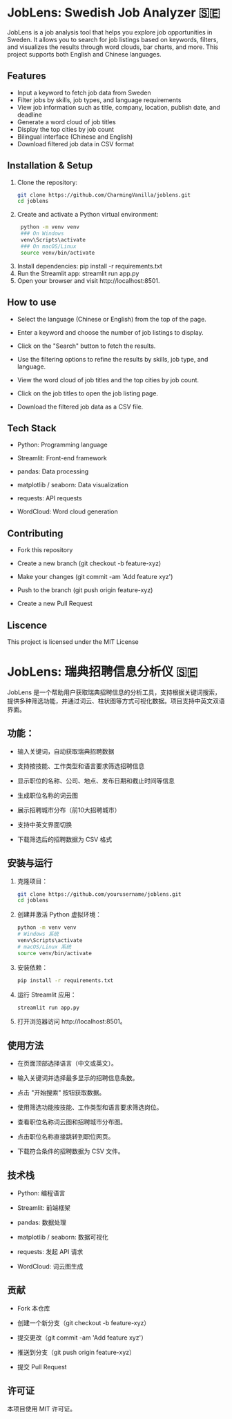# JobLens: Swedish Job Analyzer 🇸🇪

JobLens is a job analysis tool that helps you explore job opportunities in Sweden. It allows you to search for job listings based on keywords, filters, and visualizes the results through word clouds, bar charts, and more. This project supports both English and Chinese languages.

## Features

- Input a keyword to fetch job data from Sweden
- Filter jobs by skills, job types, and language requirements
- View job information such as title, company, location, publish date, and deadline
- Generate a word cloud of job titles
- Display the top cities by job count
- Bilingual interface (Chinese and English)
- Download filtered job data in CSV format

## Installation & Setup

1. Clone the repository:
   ```bash
   git clone https://github.com/CharmingVanilla/joblens.git
   cd joblens
2. Create and activate a Python virtual environment:
   ```bash
    python -m venv venv
    ### On Windows
    venv\Scripts\activate
    ### On macOS/Linux
    source venv/bin/activate
4. Install dependencies:
    pip install -r requirements.txt
5. Run the Streamlit app:
    streamlit run app.py
6. Open your browser and visit http://localhost:8501.

## How to use
- Select the language (Chinese or English) from the top of the page.

- Enter a keyword and choose the number of job listings to display.

- Click on the "Search" button to fetch the results.

- Use the filtering options to refine the results by skills, job type, and language.

- View the word cloud of job titles and the top cities by job count.

- Click on the job titles to open the job listing page.

- Download the filtered job data as a CSV file.

## Tech Stack
- Python: Programming language

- Streamlit: Front-end framework

- pandas: Data processing

- matplotlib / seaborn: Data visualization

- requests: API requests

- WordCloud: Word cloud generation

## Contributing
- Fork this repository

- Create a new branch (git checkout -b feature-xyz)

- Make your changes (git commit -am 'Add feature xyz')

- Push to the branch (git push origin feature-xyz)

- Create a new Pull Request

## Liscence
This project is licensed under the MIT License 



# JobLens: 瑞典招聘信息分析仪 🇸🇪

JobLens 是一个帮助用户获取瑞典招聘信息的分析工具，支持根据关键词搜索，提供多种筛选功能，并通过词云、柱状图等方式可视化数据。项目支持中英文双语界面。

## 功能：
- 输入关键词，自动获取瑞典招聘数据

- 支持按技能、工作类型和语言要求筛选招聘信息

- 显示职位的名称、公司、地点、发布日期和截止时间等信息

- 生成职位名称的词云图

- 展示招聘城市分布（前10大招聘城市）

- 支持中英文界面切换

- 下载筛选后的招聘数据为 CSV 格式

## 安装与运行
1. 克隆项目：
   ```bash
   git clone https://github.com/yourusername/joblens.git
   cd joblens

2. 创建并激活 Python 虚拟环境：

   ```bash
   python -m venv venv
   # Windows 系统
   venv\Scripts\activate
   # macOS/Linux 系统
   source venv/bin/activate

3. 安装依赖：

   ```bash
   pip install -r requirements.txt

4. 运行 Streamlit 应用：

   ```bash
   streamlit run app.py

5. 打开浏览器访问 http://localhost:8501。

## 使用方法
- 在页面顶部选择语言（中文或英文）。

- 输入关键词并选择最多显示的招聘信息条数。

- 点击 "开始搜索" 按钮获取数据。

- 使用筛选功能按技能、工作类型和语言要求筛选岗位。

- 查看职位名称词云图和招聘城市分布图。

- 点击职位名称直接跳转到职位网页。

- 下载符合条件的招聘数据为 CSV 文件。

## 技术栈
- Python: 编程语言

- Streamlit: 前端框架

- pandas: 数据处理

- matplotlib / seaborn: 数据可视化

- requests: 发起 API 请求

- WordCloud: 词云图生成

## 贡献
- Fork 本仓库

- 创建一个新分支（git checkout -b feature-xyz）

- 提交更改（git commit -am 'Add feature xyz'）

- 推送到分支（git push origin feature-xyz）

- 提交 Pull Request

## 许可证
本项目使用 MIT 许可证。
